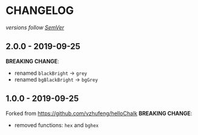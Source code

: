 # CHANGELOG
*versions follow [SemVer](http://semver.org)*

## 2.0.0 - 2019-09-25
**BREAKING CHANGE**:
* renamed `blackBright` -> `grey`
* renamed `bgBlackBright` -> `bgGrey`

## 1.0.0 - 2019-09-25
Forked from https://github.com/vzhufeng/helloChalk
**BREAKING CHANGE**:
* removed functions: `hex` and `bghex`
